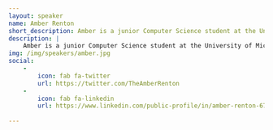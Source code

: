 ```yaml
---
layout: speaker
name: Amber Renton
short_description: Amber is a junior Computer Science student at the University of Michigan's Ann Arbor campus.
description: | 
    Amber is a junior Computer Science student at the University of Michigan's Ann Arbor campus. She has been a part of the University of Michigan's game development club for nearly 3 years and counting, is an IA for the University of Michigan's game development course, and has acquired several years of game development experience on several small and large scale projects. 
img: /img/speakers/amber.jpg
social: 
    -
        icon: fab fa-twitter
        url: https://twitter.com/TheAmberRenton
    -
        icon: fab fa-linkedin
        url: https://www.linkedin.com/public-profile/in/amber-renton-67531a196
 
---
```

